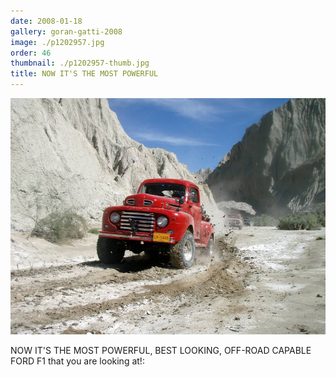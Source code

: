```yaml
---
date: 2008-01-18
gallery: goran-gatti-2008
image: ./p1202957.jpg
order: 46
thumbnail: ./p1202957-thumb.jpg
title: NOW IT'S THE MOST POWERFUL
---
```


![NOW IT'S THE MOST POWERFUL](./p1202957.jpg)

NOW IT'S THE MOST POWERFUL, BEST LOOKING, OFF-ROAD CAPABLE FORD F1 that you are looking at!: